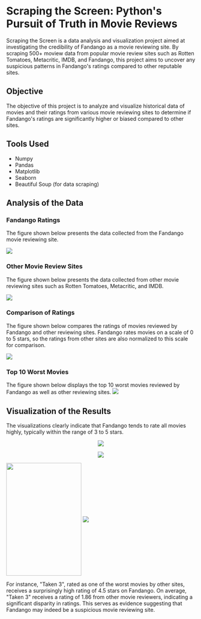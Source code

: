 
# Scraping the Screen: Python's Pursuit of Truth in Movie Reviews

Scraping the Screen is a data analysis and visualization project aimed at investigating the credibility of Fandango as a movie reviewing site. By scraping 500+ moview data from popular movie review sites such as Rotten Tomatoes, Metacritic, IMDB, and Fandango, this project aims to uncover any suspicious patterns in Fandango's ratings compared to other reputable sites.

## Objective

The objective of this project is to analyze and visualize historical data of movies and their ratings from various movie reviewing sites to determine if Fandango's ratings are significantly higher or biased compared to other sites.

## Tools Used

- Numpy
- Pandas
- Matplotlib
- Seaborn
- Beautiful Soup (for data scraping)

## Analysis of the Data

### Fandango Ratings
The figure shown below presents the data collected from the Fandango movie reviewing site.

<img src="https://user-images.githubusercontent.com/109975786/211799054-65044b7e-efb8-49e8-9341-8bd743e29e44.JPG">

### Other Movie Review Sites
The figure shown below presents the data collected from other movie reviewing sites such as Rotten Tomatoes, Metacritic, and IMDB.

<img src="https://user-images.githubusercontent.com/109975786/211799075-64e4fa94-1117-477c-9036-ffcc2ea3fcf0.JPG">

### Comparison of Ratings
The figure shown below compares the ratings of movies reviewed by Fandango and other reviewing sites. Fandango rates movies on a scale of 0 to 5 stars, so the ratings from other sites are also normalized to this scale for comparison.

<img src="https://user-images.githubusercontent.com/109975786/211799085-ccba824d-105c-45ad-8255-66aefaa25b7f.JPG">

### Top 10 Worst Movies
The figure shown below displays the top 10 worst movies reviewed by Fandango as well as other reviewing sites.
<img src="https://user-images.githubusercontent.com/109975786/211799103-5de0897d-b745-445d-abb0-af1a5b1e1f03.JPG">

## Visualization of the Results

The visualizations clearly indicate that Fandango tends to rate all movies highly, typically within the range of 3 to 5 stars.
<p align="center"><img src="https://user-images.githubusercontent.com/109975786/211799162-d85a2a31-465d-4876-a390-a0274f12aac4.JPG"></p>
<p align="center"><img src="https://user-images.githubusercontent.com/109975786/211799243-79f79988-bd49-4be0-89b2-86b43dfe0cda.JPG"></p>
<img src="https://user-images.githubusercontent.com/109975786/211799891-1ff26f9b-0e51-4b85-a901-c389c784ffeb.JPG" height=300px width=200px align="center">
<img src="https://user-images.githubusercontent.com/109975786/211801190-93051f3a-686f-44de-a8e5-48511c74c71c.JPG" align="center">



For instance, "Taken 3", rated as one of the worst movies by other sites, receives a surprisingly high rating of 4.5 stars on Fandango. On average, "Taken 3" receives a rating of 1.86 from other movie reviewers, indicating a significant disparity in ratings. This serves as evidence suggesting that Fandango may indeed be a suspicious movie reviewing site.
